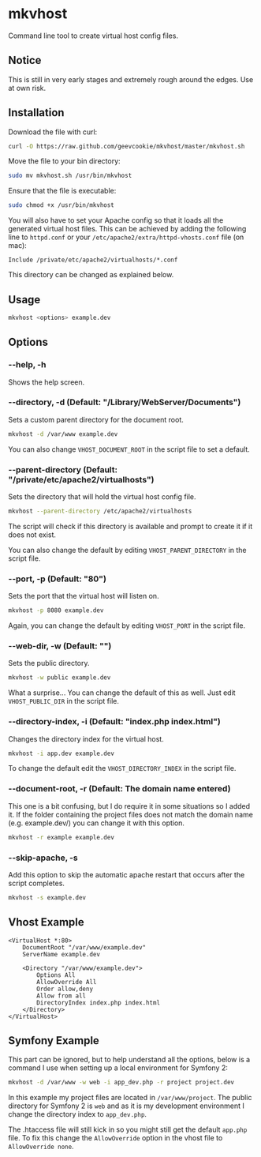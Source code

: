 # mkvhost

Command line tool to create virtual host config files.

## Notice

This is still in very early stages and extremely rough around the edges. Use at own risk.

## Installation

Download the file with curl:

```bash
curl -O https://raw.github.com/geevcookie/mkvhost/master/mkvhost.sh
```

Move the file to your bin directory:

```bash
sudo mv mkvhost.sh /usr/bin/mkvhost
```

Ensure that the file is executable:

```bash
sudo chmod +x /usr/bin/mkvhost
```

You will also have to set your Apache config so that it loads all the generated virtual host files. This can be achieved by adding the following line to `httpd.conf` or your `/etc/apache2/extra/httpd-vhosts.conf` file (on mac):

```
Include /private/etc/apache2/virtualhosts/*.conf
```

This directory can be changed as explained below.

## Usage

```bash
mkvhost <options> example.dev
```

## Options

### --help, -h

Shows the help screen.

### --directory, -d (Default: "/Library/WebServer/Documents")

Sets a custom parent directory for the document root.

```bash
mkvhost -d /var/www example.dev
```

You can also change `VHOST_DOCUMENT_ROOT` in the script file to set a default.

### --parent-directory (Default: "/private/etc/apache2/virtualhosts")

Sets the directory that will hold the virtual host config file.

```bash
mkvhost --parent-directory /etc/apache2/virtualhosts
```

The script will check if this directory is available and prompt to create it if it does not exist.

You can also change the default by editing `VHOST_PARENT_DIRECTORY` in the script file.

### --port, -p (Default: "80")

Sets the port that the virtual host will listen on.

```bash
mkvhost -p 8080 example.dev
```

Again, you can change the default by editing `VHOST_PORT` in the script file.

### --web-dir, -w (Default: "")

Sets the public directory.

```bash
mkvhost -w public example.dev
```

What a surprise... You can change the default of this as well. Just edit `VHOST_PUBLIC_DIR` in the script file.

### --directory-index, -i (Default: "index.php index.html")

Changes the directory index for the virtual host.

```bash
mkvhost -i app.dev example.dev
```

To change the default edit the `VHOST_DIRECTORY_INDEX` in the script file.

### --document-root, -r (Default: The domain name entered)

This one is a bit confusing, but I do require it in some situations so I added it. If the folder containing the project files does not match the domain name (e.g. example.dev/) you can change it with this option.

```bash
mkvhost -r example example.dev
```

### --skip-apache, -s

Add this option to skip the automatic apache restart that occurs after the script completes.

```bash
mkvhost -s example.dev
```

## Vhost Example

```
<VirtualHost *:80>
    DocumentRoot "/var/www/example.dev"
    ServerName example.dev

    <Directory "/var/www/example.dev">
        Options All
        AllowOverride All
        Order allow,deny
        Allow from all
        DirectoryIndex index.php index.html
    </Directory>
</VirtualHost>
```

## Symfony Example

This part can be ignored, but to help understand all the options, below is a command I use when setting up a local environment for Symfony 2:

```bash
mkvhost -d /var/www -w web -i app_dev.php -r project project.dev
```

In this example my project files are located in `/var/www/project`. The public directory for Symfony 2 is `web` and as it is my development environment I change the directory index to `app_dev.php`.

The .htaccess file will still kick in so you might still get the default `app.php` file. To fix this change the `AllowOverride` option in the vhost file to `AllowOverride none`.